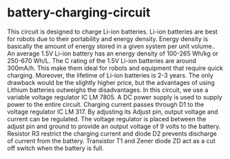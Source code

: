 # battery-charging-circuit
This circuit is designed to charge Li-ion batteries. Li-ion batteries are best for robots due to their portability and energy density. 
Energy density is basically the amount of energy stored in a given system per unit volume.. An average 1.5V Li-ion battery has an energy density of 100-265 Wh/kg or 250-670 Wh/L.
The C rating of the 1.5V Li-ion batteries are around 300mA/h. This make them ideal for robots and equipment that require quick charging.
Moreover, the lifetime of Li-ion batteries is 2-3 years. 
The only drawback would be the slightly higher price, but the advantages of using Lithium batteries outweighs the disadvantages.
In this circuit, we use a variable voltage regulator IC LM 7805. A DC power supply is used to supply power to the entire circuit. 
Charging current passes through D1 to the voltage regulator IC LM 317. By adjusting its Adjust pin, output voltage and current can be regulated.
The voltage regulator is placed between the adjust pin and ground to provide an output voltage of 9 volts to the battery. 
Resistor R3 restrict the charging current and diode D2 prevents discharge of current from the battery.
Transistor T1 and Zener diode ZD act as a cut off switch when the battery is full.
